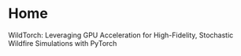 # Home

WildTorch: Leveraging GPU Acceleration for High-Fidelity, Stochastic Wildfire Simulations with PyTorch
